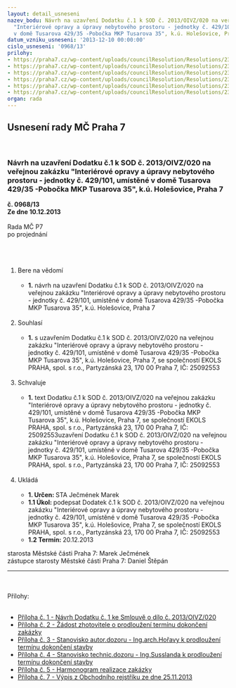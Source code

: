 ```yaml
---
layout: detail_usneseni
nazev_bodu: Návrh na uzavření Dodatku č.1 k SOD č. 2013/OIVZ/020 na veřejnou zakázku
  "Interiérové opravy a úpravy nebytového prostoru - jednotky č. 429/101, umístěné
  v domě Tusarova 429/35 -Pobočka MKP Tusarova 35", k.ú. Holešovice, Praha 7
datum_vzniku_usneseni: '2013-12-10 00:00:00'
cislo_usneseni: '0968/13'
prilohy:
- https://praha7.cz/wp-content/uploads/councilResolution/Resolutions/23413/968_13_R_pril1.doc
- https://praha7.cz/wp-content/uploads/councilResolution/Resolutions/23413/65-13-2._%c5%be%c3%a1dost_o_prodlou%c5%been%c3%ad_term%c3%adnu_dokon%c4%8den%c3%ad_zak%c3%a1zky.pdf
- https://praha7.cz/wp-content/uploads/councilResolution/Resolutions/23413/65-13-3._stanovisko_autor.dozoru.htm
- https://praha7.cz/wp-content/uploads/councilResolution/Resolutions/23413/65-13-4._stanovisko_technick%c3%a9ho_dozoru.pdf
- https://praha7.cz/wp-content/uploads/councilResolution/Resolutions/23413/65-13-5._harmonogram_prac%c3%ad.pdf
- https://praha7.cz/wp-content/uploads/councilResolution/Resolutions/23413/65-13-7._v%c3%bdpis_z_obchodn%c3%adho_rejst%c5%99%c3%adku_ze_dne_25.11.2013.pdf
organ: rada
---
```

<div id="ucUsn_pList" class="usn">
	<span><h2>Usnesení rady MČ Praha 7 </h2>
<br></span><div class="standBody">
<span><h3>Návrh na uzavření Dodatku č.1 k SOD č. 2013/OIVZ/020 na veřejnou zakázku "Interiérové opravy a úpravy nebytového prostoru - jednotky č. 429/101, umístěné v domě Tusarova 429/35 -Pobočka MKP Tusarova 35", k.ú. Holešovice, Praha 7</h3></span><div class="center">
		<strong>č. 0968/13</strong><br>
	</div>
<div class="center">
		<strong>Ze dne 10.12.2013</strong><br><br>
	</div>Rada MČ P7<br>po projednání<br><br><br><ol>
<br><li>Bere na vědomí<br><ul>
<br><li>
<strong>1.</strong> návrh na uzavření Dodatku č.1 k SOD č. 2013/OIVZ/020 na veřejnou zakázku "Interiérové opravy a úpravy nebytového prostoru - jednotky č. 429/101, umístěné v domě Tusarova 429/35 -Pobočka MKP Tusarova 35", k.ú. Holešovice, Praha 7</li>
</ul>
<br>
</li>
<li>Souhlasí<br><ul>
<br><li>
<strong>1.</strong> s uzavřením Dodatku č.1 k SOD č. 2013/OIVZ/020 na veřejnou zakázku "Interiérové opravy a úpravy nebytového prostoru - jednotky č. 429/101, umístěné v domě Tusarova 429/35 -Pobočka MKP Tusarova 35", k.ú. Holešovice, Praha 7, se společností EKOLS PRAHA, spol. s r.o., Partyzánská 23, 170 00 Praha 7, IČ: 25092553 </li>
</ul>
<br>
</li>
<li>Schvaluje<br><ul>
<br><li>
<strong>1.</strong> text Dodatku č.1 k SOD č. 2013/OIVZ/020 na veřejnou zakázku "Interiérové opravy a úpravy nebytového prostoru - jednotky č. 429/101, umístěné v domě Tusarova 429/35 -Pobočka MKP Tusarova 35", k.ú. Holešovice, Praha 7, se společností EKOLS PRAHA, spol. s r.o., Partyzánská 23, 170 00 Praha 7, IČ: 25092553uzavření Dodatku č.1 k SOD č. 2013/OIVZ/020 na veřejnou zakázku "Interiérové opravy a úpravy nebytového prostoru - jednotky č. 429/101, umístěné v domě Tusarova 429/35 -Pobočka MKP Tusarova 35", k.ú. Holešovice, Praha 7, se společností EKOLS PRAHA, spol. s r.o., Partyzánská 23, 170 00 Praha 7, IČ: 25092553 </li>
</ul>
<br>
</li>
<li>Ukládá<br><ul>
<br><li>
<strong>1. Určen: </strong>STA Ječmének Marek<br>
</li>
<li>
<strong>1.1 Úkol: </strong>podepsat Dodatek č.1 k SOD č. 2013/OIVZ/020 na veřejnou zakázku "Interiérové opravy a úpravy nebytového prostoru - jednotky č. 429/101, umístěné v domě Tusarova 429/35 -Pobočka MKP Tusarova 35", k.ú. Holešovice, Praha 7, se společností EKOLS PRAHA, spol. s r.o., Partyzánská 23, 170 00 Praha 7, IČ: 25092553<br>
</li>
<li>
<strong>1.2 Termín: </strong>20.12.2013</li>
</ul>
</li>
</ol>starosta Městské části Praha 7: Marek Ječmének<br>zástupce starosty Městské části Praha 7: Daniel Štěpán <br><hr>
<br><br>Přílohy: <br><ul>
<br><li>
<a href="/zdroj.aspx?typ=4&amp;Id=53653&amp;sh=130153205" target="_blank" title="Odkaz na soubor - 49 kB - nové okno">Příloha č. 1 - Návrh Dodatku č. 1 ke Smlouvě o dílo č. 2013/OIVZ/020</a> <br>
</li>
<li>
<a href="/zdroj.aspx?typ=4&amp;id=53589&amp;sh=875425205" target="_blank" title="Odkaz na soubor - 439,5 kB - nové okno">Příloha č. 2 - Žádost zhotovitele o prodloužení termínu dokončení zakázky</a> <br>
</li>
<li>
<a href="/zdroj.aspx?typ=4&amp;id=53590&amp;sh=1619573365" target="_blank" title="Odkaz na soubor - 3,1 kB - nové okno">Příloha č. 3 - Stanovisko autor.dozoru - Ing.arch.Hořavy k prodloužení termínu dokončení stavby</a> <br>
</li>
<li>
<a href="/zdroj.aspx?typ=4&amp;id=53591&amp;sh=1619609173" target="_blank" title="Odkaz na soubor - 389,4 kB - nové okno">Příloha č. 4 - Stanovisko technic.dozoru - Ing.Susslanda k prodloužení termínu dokončení stavby</a> <br>
</li>
<li>
<a href="/zdroj.aspx?typ=4&amp;id=53592&amp;sh=1620546357" target="_blank" title="Odkaz na soubor - 246,8 kB - nové okno">Příloha č. 5 - Harmonogram realizace zakázky</a> <br>
</li>
<li><a href="/zdroj.aspx?typ=4&amp;id=53593&amp;sh=1619541781" target="_blank" title="Odkaz na soubor - 53,4 kB - nové okno">Příloha č. 7 - Výpis z Obchodního rejstříku ze dne 25.11.2013 </a></li>
</ul>
</div>
</div>